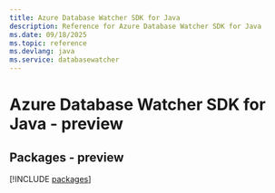 ```yaml
---
title: Azure Database Watcher SDK for Java
description: Reference for Azure Database Watcher SDK for Java
ms.date: 09/18/2025
ms.topic: reference
ms.devlang: java
ms.service: databasewatcher
---
```

# Azure Database Watcher SDK for Java - preview
## Packages - preview
[!INCLUDE [packages](database-watcher-index.md)]